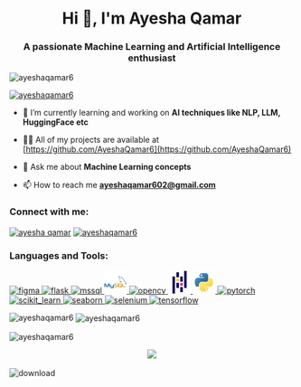 <h1 align="center">Hi 👋, I'm Ayesha Qamar</h1>
<h3 align="center">A passionate Machine Learning and Artificial Intelligence enthusiast</h3>

<p align="left"> <img src="https://komarev.com/ghpvc/?username=ayeshaqamar6&label=Profile%20views&color=0e75b6&style=flat" alt="ayeshaqamar6" /> </p>

<p align="left"> <a href="https://github.com/ryo-ma/github-profile-trophy"><img src="https://github-profile-trophy.vercel.app/?username=ayeshaqamar6" alt="ayeshaqamar6" /></a> </p>

- 🌱 I’m currently learning and working on **AI techniques like NLP, LLM, HuggingFace etc**

- 👨‍💻 All of my projects are available at [https://github.com/AyeshaQamar6](https://github.com/AyeshaQamar6)

- 💬 Ask me about **Machine Learning concepts**

- 📫 How to reach me **ayeshaqamar602@gmail.com**

<h3 align="left">Connect with me:</h3>
<p align="left">
<a href="https://linkedin.com/in/ayesha qamar" target="blank"><img align="center" src="https://raw.githubusercontent.com/rahuldkjain/github-profile-readme-generator/master/src/images/icons/Social/linked-in-alt.svg" alt="ayesha qamar" height="30" width="40" /></a>
<a href="https://kaggle.com/ayeshaqamar6" target="blank"><img align="center" src="https://raw.githubusercontent.com/rahuldkjain/github-profile-readme-generator/master/src/images/icons/Social/kaggle.svg" alt="ayeshaqamar6" height="30" width="40" /></a>
</p>

<h3 align="left">Languages and Tools:</h3>
<p align="left"> <a href="https://www.figma.com/" target="_blank" rel="noreferrer"> <img src="https://www.vectorlogo.zone/logos/figma/figma-icon.svg" alt="figma" width="40" height="40"/> </a> <a href="https://flask.palletsprojects.com/" target="_blank" rel="noreferrer"> <img src="https://www.vectorlogo.zone/logos/pocoo_flask/pocoo_flask-icon.svg" alt="flask" width="40" height="40"/> </a> <a href="https://www.microsoft.com/en-us/sql-server" target="_blank" rel="noreferrer"> <img src="https://www.svgrepo.com/show/303229/microsoft-sql-server-logo.svg" alt="mssql" width="40" height="40"/> </a> <a href="https://www.mysql.com/" target="_blank" rel="noreferrer"> <img src="https://raw.githubusercontent.com/devicons/devicon/master/icons/mysql/mysql-original-wordmark.svg" alt="mysql" width="40" height="40"/> </a> <a href="https://opencv.org/" target="_blank" rel="noreferrer"> <img src="https://www.vectorlogo.zone/logos/opencv/opencv-icon.svg" alt="opencv" width="40" height="40"/> </a> <a href="https://pandas.pydata.org/" target="_blank" rel="noreferrer"> <img src="https://raw.githubusercontent.com/devicons/devicon/2ae2a900d2f041da66e950e4d48052658d850630/icons/pandas/pandas-original.svg" alt="pandas" width="40" height="40"/> </a> <a href="https://www.python.org" target="_blank" rel="noreferrer"> <img src="https://raw.githubusercontent.com/devicons/devicon/master/icons/python/python-original.svg" alt="python" width="40" height="40"/> </a> <a href="https://pytorch.org/" target="_blank" rel="noreferrer"> <img src="https://www.vectorlogo.zone/logos/pytorch/pytorch-icon.svg" alt="pytorch" width="40" height="40"/> </a> <a href="https://scikit-learn.org/" target="_blank" rel="noreferrer"> <img src="https://upload.wikimedia.org/wikipedia/commons/0/05/Scikit_learn_logo_small.svg" alt="scikit_learn" width="40" height="40"/> </a> <a href="https://seaborn.pydata.org/" target="_blank" rel="noreferrer"> <img src="https://seaborn.pydata.org/_images/logo-mark-lightbg.svg" alt="seaborn" width="40" height="40"/> </a> <a href="https://www.selenium.dev" target="_blank" rel="noreferrer"> <img src="https://raw.githubusercontent.com/detain/svg-logos/780f25886640cef088af994181646db2f6b1a3f8/svg/selenium-logo.svg" alt="selenium" width="40" height="40"/> </a> <a href="https://www.tensorflow.org" target="_blank" rel="noreferrer"> <img src="https://www.vectorlogo.zone/logos/tensorflow/tensorflow-icon.svg" alt="tensorflow" width="40" height="40"/> </a> </p>

<p><img align="left" src="https://github-readme-stats.vercel.app/api/top-langs?username=ayeshaqamar6&show_icons=true&locale=en&layout=compact" alt="ayeshaqamar6" /></p>

<p>&nbsp;<img align="center" src="https://github-readme-stats.vercel.app/api?username=ayeshaqamar6&show_icons=true&locale=en" alt="ayeshaqamar6" /></p>

<p><img align="center" src="https://github-readme-streak-stats.herokuapp.com/?user=ayeshaqamar6&" alt="ayeshaqamar6" /></p>


<div align="center">
  <img src="https://profile-counter.glitch.me/ayeshaqamar6/count.svg?"  />
</div>

![download](https://github.com/user-attachments/assets/1047ba85-765a-4e5d-b55b-7fe37af79e87)

